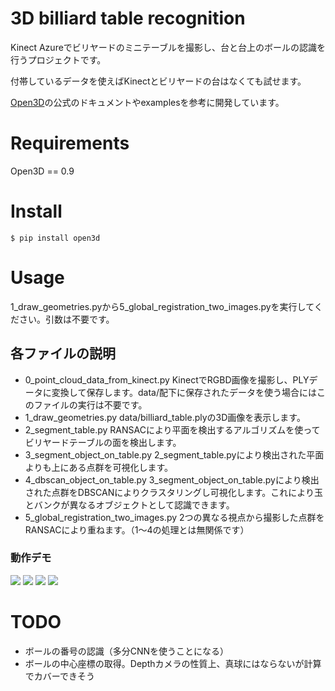 3D billiard table recognition
===

Kinect Azureでビリヤードのミニテーブルを撮影し、台と台上のボールの認識を行うプロジェクトです。

付帯しているデータを使えばKinectとビリヤードの台はなくても試せます。

[Open3D](http://www.open3d.org/docs/release/)の公式のドキュメントやexamplesを参考に開発しています。


# Requirements
Open3D == 0.9

# Install
```shell
$ pip install open3d
```

# Usage
1_draw_geometries.pyから5_global_registration_two_images.pyを実行してください。引数は不要です。

## 各ファイルの説明
* 0_point_cloud_data_from_kinect.py KinectでRGBD画像を撮影し、PLYデータに変換して保存します。data/配下に保存されたデータを使う場合にはこのファイルの実行は不要です。
* 1_draw_geometries.py data/billiard_table.plyの3D画像を表示します。
* 2_segment_table.py RANSACにより平面を検出するアルゴリズムを使ってビリヤードテーブルの面を検出します。
* 3_segment_object_on_table.py 2_segment_table.pyにより検出された平面よりも上にある点群を可視化します。
* 4_dbscan_object_on_table.py 3_segment_object_on_table.pyにより検出された点群をDBSCANによりクラスタリングし可視化します。これにより玉とバンクが異なるオブジェクトとして認識できます。
* 5_global_registration_two_images.py 2つの異なる視点から撮影した点群をRANSACにより重ねます。（1〜4の処理とは無関係です）

### 動作デモ

[![](http://img.youtube.com/vi/6uDkti-5O1E/0.jpg)](http://www.youtube.com/watch?v=6uDkti-5O1E "1_draw_geometries.py")
[![](http://img.youtube.com/vi/NzoxiASJFSM/0.jpg)](http://www.youtube.com/watch?v=NzoxiASJFSM "2_segment_table.py")
[![](http://img.youtube.com/vi/hQ32lroSmrM/0.jpg)](http://www.youtube.com/watch?v=hQ32lroSmrM "3_segment_object_on_table.py")
[![](http://img.youtube.com/vi/ke5-wfmHF0s/0.jpg)](http://www.youtube.com/watch?v=ke5-wfmHF0s "4_dbscan_object_on_table.py")

# TODO
* ボールの番号の認識（多分CNNを使うことになる）
* ボールの中心座標の取得。Depthカメラの性質上、真球にはならないが計算でカバーできそう